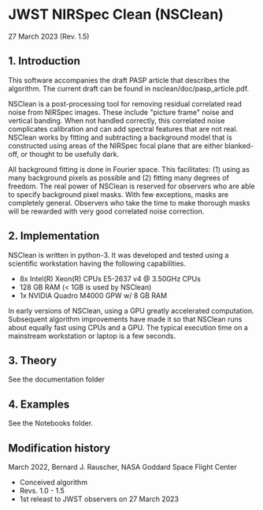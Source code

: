 # JWST NIRSpec Clean (NSClean)

27 March 2023 (Rev. 1.5)

## 1. Introduction

This software accompanies the draft PASP article that describes the algorithm. The current draft can be found in nsclean/doc/pasp_article.pdf.

NSClean is a post-processing tool for removing residual correlated read noise from NIRSpec images. These include "picture frame" noise and vertical banding. When not handled correctly, this correlated noise complicates calibration and can add spectral features that are not real. NSClean works by fitting and subtracting a background model that is constructed using areas of the NIRSpec focal plane that are either blanked-off, or thought to be usefully dark.

All background fitting is done in Fourier space. This facilitates: (1) using as many background pixels as possible and (2) fitting many degrees of freedom. The real power of NSClean  is reserved for observers who are able to specify background pixel masks. With few exceptions, masks are completely general. Observers who take the time to make thorough masks will be rewarded with very good correlated noise correction.

## 2. Implementation

NSClean is written in python-3. It was developed and tested using a scientific workstation having the following capabilities.

* 8x Intel(R) Xeon(R) CPUs E5-2637 v4 @ 3.50GHz CPUs
* 128 GB RAM (< 1GB is used by NSClean)
* 1x NVIDIA Quadro M4000 GPW w/ 8 GB RAM

In early versions of NSClean, using a GPU greatly accelerated computation. Subsequent algorithm improvements have made it so that NSClean runs about equally fast using CPUs and a GPU. The typical execution time on a mainstream workstation or laptop is a few seconds.

## 3. Theory

See the documentation folder

## 4. Examples

See the Notebooks folder.


## Modification history
March 2022, Bernard J. Rauscher, NASA Goddard Space Flight Center
* Conceived algorithm
* Revs. 1.0 - 1.5
* 1st releast to JWST observers on 27 March 2023
